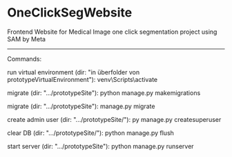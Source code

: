 # OneClickSegWebsite

Frontend Website for Medical Image one click segmentation project using SAM by Meta

--------------------------------------------------------------------------------------------------------------------------------

Commands:

run virtual environment (dir: "in überfolder von prototypeVirtualEnvironment"): venv\Scripts\activate


migrate (dir: ".../prototypeSite"): python manage.py makemigrations

migrate (dir: ".../prototypeSite"): manage.py migrate


create admin user (dir: ".../prototypeSite/"): py manage.py createsuperuser


clear DB (dir: ".../prototypeSite/"): python manage.py flush


start server (dir: ".../prototypeSite"): python manage.py runserver



